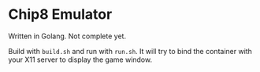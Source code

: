 # Chip8 Emulator

Written in Golang. Not complete yet.

Build with `build.sh` and run with `run.sh`. It will try to bind the container with your X11 server to display the game window.
